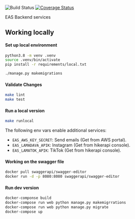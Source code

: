 ![Build Status](https://github.com/etcaterva/eas-backend/actions/workflows/test-and-deploy.yml/badge.svg?branch=master)
[![Coverage Status](https://coveralls.io/repos/github/etcaterva/eas-backend/badge.svg?branch=master)](https://coveralls.io/github/etcaterva/eas-backend?branch=master)

EAS Backend services

## Working locally
#### Set up local environment

```bash
python3.8 -m venv .venv
source .venv/bin/activate
pip install -r requirements/local.txt

./manage.py makemigrations
```

#### Validate Changes

```bash
make lint
make test
```

#### Run a local version

```bash
make runlocal
```

The following env vars enable additional services:

- `EAS_AWS_KEY_SECRET`: Send emails (Get from AWS portal).
- `EAS_LAMADAVA_APIK`: Instagram (Get from hikerapi console).
- `EAS_LAMATOK_APIK`: TikTok (Get from hikerapi console).

#### Working on the swagger file

```bash
docker pull swaggerapi/swagger-editor
docker run -d -p 8080:8080 swaggerapi/swagger-editor
```

#### Run dev version

```bash
docker-componse build
docker-compose run web python manage.py makemigrrations
docker-compose run web python manage.py migrate
docker-compose up
```
